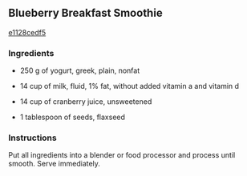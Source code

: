 ## Blueberry Breakfast Smoothie

[e1128cedf5](http://www.food.com/recipe/blueberry-breakfast-smoothie-119609)

### Ingredients

 - 250 g of yogurt, greek, plain, nonfat

 - 14 cup of milk, fluid, 1% fat, without added vitamin a and vitamin d

 - 14 cup of cranberry juice, unsweetened

 - 1 tablespoon of seeds, flaxseed

### Instructions

Put all ingredients into a blender or food processor and process until smooth. Serve immediately.